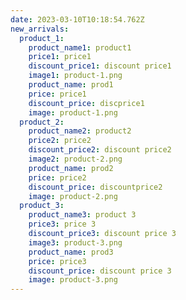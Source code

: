 ```yaml
---
date: 2023-03-10T10:18:54.762Z
new_arrivals:
  product_1:
    product_name1: product1
    price1: price1
    discount_price1: discount price1
    image1: product-1.png
    product_name: prod1
    price: price1
    discount_price: discprice1
    image: product-1.png
  product_2:
    product_name2: product2
    price2: price2
    discount_price2: discount price2
    image2: product-2.png
    product_name: prod2
    price: price2
    discount_price: discountprice2
    image: product-2.png
  product_3:
    product_name3: product 3
    price3: price 3
    discount_price3: discount price 3
    image3: product-3.png
    product_name: prod3
    price: price3
    discount_price: discount price 3
    image: product-3.png
---
```


